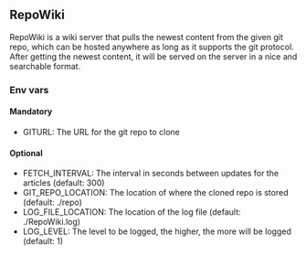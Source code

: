 ## RepoWiki

RepoWiki is a wiki server that pulls the newest content from the given git repo,
which can be hosted anywhere as long as it supports the git protocol.  
After getting the newest content, it will be served on the server in a nice and searchable format.

### Env vars

#### Mandatory
- GITURL: The URL for the git repo to clone

#### Optional
- FETCH_INTERVAL: The interval in seconds between updates for the articles (default: 300)
- GIT_REPO_LOCATION: The location of where the cloned repo is stored (default: ./repo)
- LOG_FILE_LOCATION: The location of the log file (default: ./RepoWiki.log)
- LOG_LEVEL: The level to be logged, the higher, the more will be logged (default: 1)